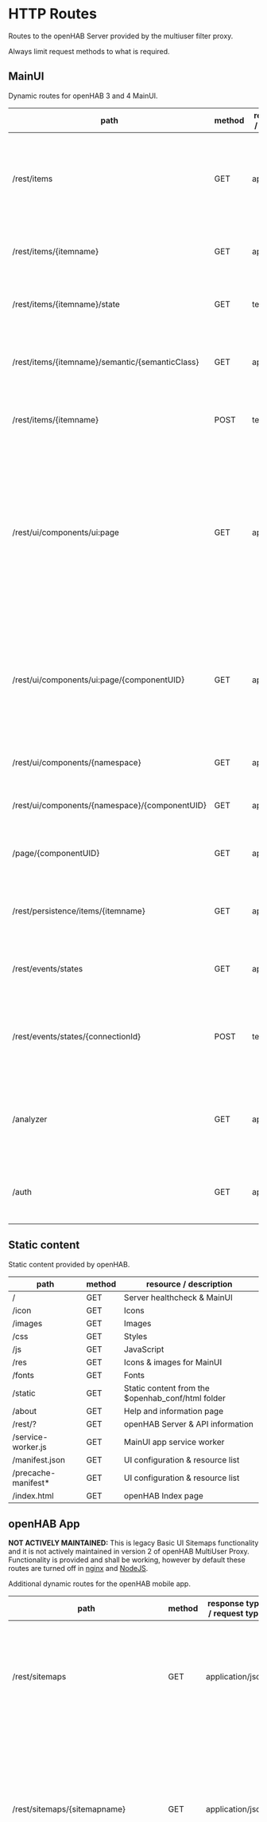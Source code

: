 # HTTP Routes

Routes to the openHAB Server provided by the multiuser filter proxy.

Always limit request methods to what is required.

## MainUI

Dynamic routes for openHAB 3 and 4 MainUI.

path | method | response type / request type | resource / description | required filtering | Approach
-|-|-|-|-|-
/rest/items | GET | application/json | Get all available items. | Remove Item objects not allowed from the returned array. | Use NodeJS application to request all Items from openHAB and remove unallowed from response.
/rest/items/{itemname} | GET | application/json | Get item by name. | Reject request for Item not allowed. | Use NodeJS application for response handling.
/rest/items/{itemname}/state | GET | text/plain | Get item state. | Reject request for Item not allowed. | Use NodeJS application for response handling.
/rest/items/{itemname}/semantic/{semanticClass} | GET | application/json | Gets the item which defines the requested semantics of an Item. | Reject request for Item not allowed. | Use NodeJS application for response handling.
/rest/items/{itemname} | POST | text/plain | Sends a command to an Item. | Reject request for Item not allowed. | Use NodeJS application for response handling.
/rest/ui/components/ui:page | GET | application/json | Get all MainUI page components | Remove Pages not allowed from the returned array. | Use NodeJS application to request all Pages from openHAB and remove unallowed from response. Filter unallowed location items from content of ``home`` page in the response.
/rest/ui/components/ui:page/{componentUID} | GET | application/json | Get page by uid. | Reject request for Page not allowed. | Use NodeJS application for response handling. Filter unallowed location items from content of ``home`` page in the response.
/rest/ui/components/{namespace} | GET | application/json | Get other MainUI components | No filtering. | Proxy request to openHAB application.
/rest/ui/components/{namespace}/{componentUID} | GET | application/json | Get other MainUI component by uid | No filtering. | Proxy request to openHAB application.
/page/{componentUID} | GET | application/json | Get page by uid. | Reject request for Page not allowed. | Use NodeJS application for NGINX ``auth_request``.
/rest/persistence/items/{itemname} | GET | application/json | Gets Item persistence data from the persistence service. | Reject request for Item not allowed. | Use NodeJS application for NGINX ``auth_request``.
/rest/events/states | GET | application/json | Initiates a new Item state tracker connection. | No filtering. | Proxy request to openHAB application.
/rest/events/states/{connectionId} | POST | text/plain | Changes the list of Items a SSE connection will receive state updates to. | Remove Item objects not allowed from the request body. | Use NodeJS application to remove unallowed from the request and send it to openHAB.
/analyzer | GET | application/json | Analyze Item(s) using built-in OH analyzer. | No filtering. | Proxy request to openHAB application. Items for the analyzer are filtered by /rest/items.
/auth | GET | application/json | openHAB application log-in screen for admistrator access. | Access denied. | Request rejected by the proxy.

## Static content

Static content provided by openHAB.

path | method | resource / description
-|-|-
/ | GET | Server healthcheck & MainUI
/icon | GET | Icons
/images | GET | Images
/css | GET | Styles
/js | GET | JavaScript
/res | GET | Icons & images for MainUI
/fonts | GET | Fonts
/static | GET | Static content from the $openhab_conf/html folder
/about | GET | Help and information page
/rest/? | GET | openHAB Server & API information
/service-worker.js | GET | MainUI app service worker
/manifest.json | GET | UI configuration & resource list
/precache-manifest* | GET | UI configuration & resource list
/index.html | GET | openHAB Index page

## openHAB App

**NOT ACTIVELY MAINTAINED:** This is legacy Basic UI Sitemaps functionality and it is not actively maintained in version 2 of openHAB MultiUser Proxy.
Functionality is provided and shall be working, however by default these routes are turned off in [nginx](../nginx/README.md) and [NodeJS](../README.md).

Additional dynamic routes for the openHAB mobile app.

path | method | response type / request type | resource / description | required filtering | Approach
-|-|-|-|-|-
/rest/sitemaps | GET | application/json | Get all available sitemaps. | Remove not allowed Sitemap objects from the returned array. | Use NodeJS application to request all Sitemaps from openHAB and remove unallowed from response.
/rest/sitemaps/{sitemapname} | GET | application/json | Get sitemap by name. | Reject request for Sitemap not allowed. | Use NodeJS application for response handling. Filter widgets with unallowed items from content of Sitemap in the response.
/rest/sitemaps/{sitemapname}/{pageid} | GET | application/json | Polls the data for a sitemap. | Reject request for Sitemap not allowed. | Use NodeJS application for response handling. Filter widgets with unallowed items from content of Sitemap in the response.
/rest/sitemaps/events/{subscriptionid} | GET | text/plain | Get Sitemap events. | No filtering. | Proxy request to openHAB application. **POTENTIAL DATA LEAK:** Events are sent to all Sitemap items regardless of access filter for MainUI.
/rest/sitemaps/events/subscribe | POST | text/plain | Creates a Sitemap event subscrition. | No filtering. | Proxy request to openHAB application.
/chart | GET | object | Get Basic UI Chart for defined Items | Remove not allowed Items from the request | Use NodeJS application to remove unallowed Items from request and obtain the chart from openHAB.
/basicui/app?sitemap={sitemapname} | GET | application/json | Get sitemap by name using BasicUI. | Reject request for Sitemap not allowed. | Use NodeJS application for response handling. **POTENTIAL DATA LEAK:** Sitemaps in BASIC UI displays items and their state regardless of items access filter for MainUI.
/basicui/ | GET | application/json | Get other BasicUI components | No filtering. | Proxy request to openHAB application.
